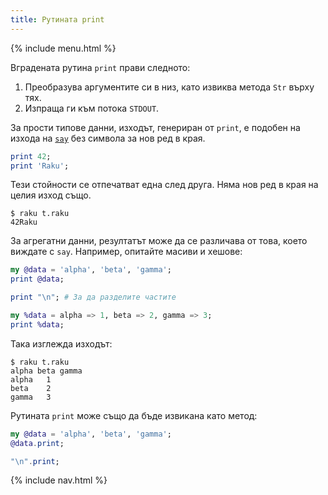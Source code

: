 ```yaml
---
title: Рутината print
---
```


{% include menu.html %}

Вградената рутина `print` прави следното:

1. Преобразува аргументите си в низ, като извиква метода `Str` върху тях.
1. Изпраща ги към потока `STDOUT`.

За прости типове данни, изходът, генериран от `print`, е подобен на изхода на [`say`](../say) без символа за нов ред в края.

```raku
print 42;
print 'Raku';
```

Тези стойности се отпечатват една след друга. Няма нов ред в края на целия изход също.

```console
$ raku t.raku
42Raku
```

За агрегатни данни, резултатът може да се различава от това, което виждате с `say`. Например, опитайте масиви и хешове:

```raku
my @data = 'alpha', 'beta', 'gamma';
print @data;

print "\n"; # За да разделите частите

my %data = alpha => 1, beta => 2, gamma => 3;
print %data;
```

Така изглежда изходът:

```console
$ raku t.raku
alpha beta gamma
alpha	1
beta	2
gamma	3
```

Рутината `print` може също да бъде извикана като метод:

```raku
my @data = 'alpha', 'beta', 'gamma';
@data.print;

"\n".print;
```

{% include nav.html %}